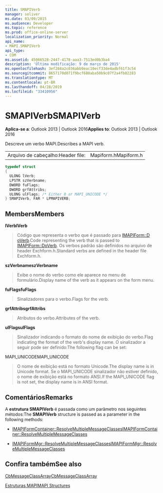 ```yaml
---
title: SMAPIVerb
manager: soliver
ms.date: 03/09/2015
ms.audience: Developer
ms.topic: reference
ms.prod: office-online-server
localization_priority: Normal
api_name:
- MAPI.SMAPIVerb
api_type:
- COM
ms.assetid: 45066528-2447-4178-aaa3-7513ed0b3ba4
description: 'Última modificação: 9 de março de 2015'
ms.openlocfilehash: 3ef284a2c036abb9eac10ecf33de4adbf61f3c54
ms.sourcegitcommit: 8657170d071f9bcf680aba50b9c07f2a4fb82283
ms.translationtype: MT
ms.contentlocale: pt-BR
ms.lasthandoff: 04/28/2019
ms.locfileid: "33410956"
---
```

# <a name="smapiverb"></a><span data-ttu-id="3cc20-103">SMAPIVerb</span><span class="sxs-lookup"><span data-stu-id="3cc20-103">SMAPIVerb</span></span>

  
  
<span data-ttu-id="3cc20-104">**Aplica-se a**: Outlook 2013 | Outlook 2016</span><span class="sxs-lookup"><span data-stu-id="3cc20-104">**Applies to**: Outlook 2013 | Outlook 2016</span></span> 
  
<span data-ttu-id="3cc20-105">Descreve um verbo MAPI.</span><span class="sxs-lookup"><span data-stu-id="3cc20-105">Describes a MAPI verb.</span></span>
  
|||
|:-----|:-----|
|<span data-ttu-id="3cc20-106">Arquivo de cabeçalho:</span><span class="sxs-lookup"><span data-stu-id="3cc20-106">Header file:</span></span>  <br/> |<span data-ttu-id="3cc20-107">Mapiform.h</span><span class="sxs-lookup"><span data-stu-id="3cc20-107">Mapiform.h</span></span>  <br/> |
   
```cpp
typedef struct
{
  ULONG lVerb;
  LPSTR szVerbname;
  DWORD fuFlags;
  DWORD grfAttribs;
  ULONG ulFlags; /* Either 0 or MAPI_UNICODE */
} SMAPIVerb, FAR * LPMAPIVERB;

```

## <a name="members"></a><span data-ttu-id="3cc20-108">Members</span><span class="sxs-lookup"><span data-stu-id="3cc20-108">Members</span></span>

 <span data-ttu-id="3cc20-109">**lVerb**</span><span class="sxs-lookup"><span data-stu-id="3cc20-109">**lVerb**</span></span>
  
> <span data-ttu-id="3cc20-110">Código que representa o verbo que é passado para [IMAPIForm::D oVerb](imapiform-doverb.md).</span><span class="sxs-lookup"><span data-stu-id="3cc20-110">Code representing the verb that is passed to [IMAPIForm::DoVerb](imapiform-doverb.md).</span></span> <span data-ttu-id="3cc20-111">Os verbos padrão são definidos no arquivo de header Exchform.h.</span><span class="sxs-lookup"><span data-stu-id="3cc20-111">Standard verbs are defined in the header file Exchform.h.</span></span>
    
 <span data-ttu-id="3cc20-112">**szVerbname**</span><span class="sxs-lookup"><span data-stu-id="3cc20-112">**szVerbname**</span></span>
  
> <span data-ttu-id="3cc20-113">Exibe o nome do verbo como ele aparece no menu de formulário.</span><span class="sxs-lookup"><span data-stu-id="3cc20-113">Display name of the verb as it appears on the form menu.</span></span>
    
 <span data-ttu-id="3cc20-114">**fuFlags**</span><span class="sxs-lookup"><span data-stu-id="3cc20-114">**fuFlags**</span></span>
  
> <span data-ttu-id="3cc20-115">Sinalizadores para o verbo.</span><span class="sxs-lookup"><span data-stu-id="3cc20-115">Flags for the verb.</span></span>
    
 <span data-ttu-id="3cc20-116">**grfAttribs**</span><span class="sxs-lookup"><span data-stu-id="3cc20-116">**grfAttribs**</span></span>
  
> <span data-ttu-id="3cc20-117">Atributos do verbo.</span><span class="sxs-lookup"><span data-stu-id="3cc20-117">Attributes of the verb.</span></span> 
    
 <span data-ttu-id="3cc20-118">**ulFlags**</span><span class="sxs-lookup"><span data-stu-id="3cc20-118">**ulFlags**</span></span>
  
> <span data-ttu-id="3cc20-119">Sinalizador indicando o formato do nome de exibição do verbo.</span><span class="sxs-lookup"><span data-stu-id="3cc20-119">Flag indicating the format of the verb's display name.</span></span> <span data-ttu-id="3cc20-120">O sinalizador a seguir pode ser definido:</span><span class="sxs-lookup"><span data-stu-id="3cc20-120">The following flag can be set:</span></span>
    
<span data-ttu-id="3cc20-121">MAPI_UNICODE</span><span class="sxs-lookup"><span data-stu-id="3cc20-121">MAPI_UNICODE</span></span> 
  
> <span data-ttu-id="3cc20-122">O nome de exibição está no formato Unicode.</span><span class="sxs-lookup"><span data-stu-id="3cc20-122">The display name is in Unicode format.</span></span> <span data-ttu-id="3cc20-123">Se o MAPI_UNICODE sinalizador não estiver definido, o nome de exibição está no formato ANSI.</span><span class="sxs-lookup"><span data-stu-id="3cc20-123">If the MAPI_UNICODE flag is not set, the display name is in ANSI format.</span></span>
    
## <a name="remarks"></a><span data-ttu-id="3cc20-124">Comentários</span><span class="sxs-lookup"><span data-stu-id="3cc20-124">Remarks</span></span>

<span data-ttu-id="3cc20-125">A **estrutura SMAPIVerb** é passada como um parâmetro nos seguintes métodos:</span><span class="sxs-lookup"><span data-stu-id="3cc20-125">The **SMAPIVerb** structure is passed as a parameter in the following methods:</span></span> 
  
- [<span data-ttu-id="3cc20-126">IMAPIFormContainer::ResolveMultipleMessageClasses</span><span class="sxs-lookup"><span data-stu-id="3cc20-126">IMAPIFormContainer::ResolveMultipleMessageClasses</span></span>](imapiformcontainer-resolvemultiplemessageclasses.md)
    
- [<span data-ttu-id="3cc20-127">IMAPIFormMgr::ResolveMultipleMessageClasses</span><span class="sxs-lookup"><span data-stu-id="3cc20-127">IMAPIFormMgr::ResolveMultipleMessageClasses</span></span>](imapiformmgr-resolvemultiplemessageclasses.md)
    
## <a name="see-also"></a><span data-ttu-id="3cc20-128">Confira também</span><span class="sxs-lookup"><span data-stu-id="3cc20-128">See also</span></span>



[<span data-ttu-id="3cc20-129">CbMessageClassArray</span><span class="sxs-lookup"><span data-stu-id="3cc20-129">CbMessageClassArray</span></span>](cbmessageclassarray.md)


[<span data-ttu-id="3cc20-130">Estruturas MAPI</span><span class="sxs-lookup"><span data-stu-id="3cc20-130">MAPI Structures</span></span>](mapi-structures.md)

